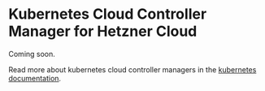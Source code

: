 # Kubernetes Cloud Controller Manager for Hetzner Cloud

Coming soon.

Read more about kubernetes cloud controller managers in the [kubernetes documentation](https://kubernetes.io/docs/tasks/administer-cluster/running-cloud-controller/).
